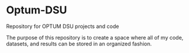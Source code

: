 # Optum-DSU
Repository for OPTUM DSU projects and code

The purpose of this repository is to create a space where all of my code, datasets, and results can be stored in an organized fashion.
